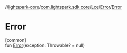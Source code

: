 //[lightspark-core](../../../../index.md)/[com.lightspark.sdk.core](../../index.md)/[Lce](../index.md)/[Error](index.md)/[Error](-error.md)

# Error

[common]\
fun [Error](-error.md)(exception: Throwable? = null)
